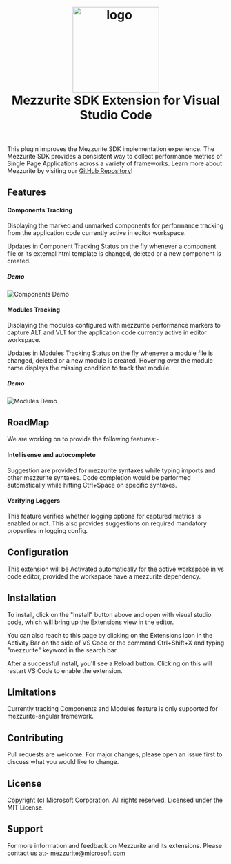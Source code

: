 <h1 align="center">
  <br>
    <img src="https://github.com/Microsoft/vscode-mezzurite/blob/master/icon.png?raw=true" alt="logo" width="200">
  <br>
  Mezzurite SDK Extension for Visual Studio Code
  <br>
  <br>
</h1>

This plugin improves the Mezzurite SDK implementation experience.  The Mezzurite SDK provides a consistent way to collect performance metrics of Single Page Applications across a variety of frameworks. Learn more about Mezzurite by visiting our [GitHub Repository](https://github.com/Microsoft/Mezzurite)!

## Features
 
 #### Components Tracking
 Displaying the marked and unmarked components for performance tracking from the application code currently active in editor workspace.

 Updates in Component Tracking Status on the fly whenever a component file or its external html template is changed, deleted or a new component is created.

 ##### Demo
 ![Components Demo](https://github.com/Microsoft/vscode-mezzurite/blob/master/resources/components_demo.gif?raw=true)
 
 ####  Modules Tracking
 Displaying the modules configured with mezzurite performance markers to capture ALT and VLT for the application code currently active in editor workspace.

 Updates in Modules Tracking Status on the fly whenever a module file is changed, deleted or a new module is created. Hovering over the module name displays the missing condition to track that module.

 ##### Demo
 ![Modules Demo](https://github.com/Microsoft/vscode-mezzurite/blob/master/resources/modules_demo.gif?raw=true)

## RoadMap
We are working on to provide the following features:-
 
 #### Intellisense and autocomplete
 Suggestion are provided for mezzurite syntaxes while typing imports and other mezzurite syntaxes. Code completion would be performed automatically while hitting Ctrl+Space on specific syntaxes.
 
 #### Verifying Loggers
 This feature verifies whether logging options for captured metrics is enabled or not. This also provides suggestions on required mandatory properties in logging config.



## Configuration

This extension will be Activated automatically for the active workspace in vs code editor, provided the workspace have a mezzurite dependency.

## Installation

To install, click on the "Install" button above and open with visual studio code, which will bring up the Extensions view in the editor.

You can also reach to this page by clicking on the Extensions icon in the Activity Bar on the side of VS Code or the command Ctrl+Shift+X and typing "mezzurite" keyword in the search bar.

After a successful install, you'll see a Reload button. Clicking on this will restart VS Code to enable the extension.

## Limitations
Currently tracking Components and Modules feature is only supported for mezzurite-angular framework.

## Contributing

Pull requests are welcome. For major changes, please open an issue first to discuss what you would like to change.

## License

Copyright (c) Microsoft Corporation. All rights reserved. Licensed under the MIT License.

## Support

For more information and feedback on Mezzurite and its extensions. Please contact us at:- [mezzurite@microsoft.com](mailto:mezzurite@microsoft.com)

